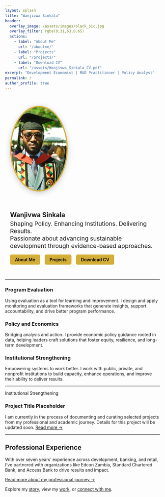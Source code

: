```yaml
---
layout: splash
title: "Wanjivwa Sinkala"
header:
  overlay_image: /assets/images/black_pic.jpg
  overlay_filter: rgba(0,31,63,0.65)
  actions:
    - label: "About Me"
      url: "/aboutme/"
    - label: "Projects"
      url: "/projects/"
    - label: "Download CV"
      url: "/assets/Wanjivwa_Sinkala_CV.pdf"
excerpt: "Development Economist | M&E Practitioner | Policy Analyst"
permalink: /
author_profile: true
---
```


<section style="display: flex; align-items: center; gap: 30px; flex-wrap: wrap; max-width: 1400px; margin: 3rem auto; padding: 0 1rem;">
  <!-- Profile pic -->
  <div style="flex: 0 0 180px;">
    <img src="/assets/images/wanji_pic.jpg" alt="Wanjivwa Sinkala" style="width: 100%; border-radius: 50%; border: 4px solid #d4af37; box-shadow: 0 4px 18px rgba(0,0,0,0.2);" />
  </div>

  <!-- Name, tagline, buttons -->
  <div style="flex: 1 1 auto;">
    <h1 style="margin-bottom: 0.25rem;">Wanjivwa Sinkala</h1>
    <p style="font-size: 1.2rem; margin-top: 0; margin-bottom: 1rem; max-width: 600px;">
      Shaping Policy. Enhancing Institutions. Delivering Results.<br />
      Passionate about advancing sustainable development through evidence-based approaches.
    </p>
    <div style="display: flex; gap: 15px; flex-wrap: wrap;">
      <a href="/aboutme/" style="background-color: #d4af37; color: #000; padding: 0.5rem 1rem; text-decoration: none; border-radius: 5px; font-weight: 600; white-space: nowrap;">About Me</a>
      <a href="/projects/" style="background-color: #d4af37; color: #000; padding: 0.5rem 1rem; text-decoration: none; border-radius: 5px; font-weight: 600; white-space: nowrap;">Projects</a>
      <a href="/assets/Wanjivwa_Sinkala_CV.pdf" style="background-color: #d4af37; color: #000; padding: 0.5rem 1rem; text-decoration: none; border-radius: 5px; font-weight: 600; white-space: nowrap;">Download CV</a>
    </div>
  </div>
</section>

<hr class="section-divider"/>

<section class="features">
  <div class="feature__item">
    <h3>Program Evaluation</h3>
    <p>Using evaluation as a tool for learning and improvement. I design and apply monitoring and evaluation frameworks that generate insights, support accountability, and drive better program performance.</p>
  </div>
  <div class="feature__item">
    <h3>Policy and Economics</h3>
    <p>Bridging analysis and action. I provide economic policy guidance rooted in data, helping leaders craft solutions that foster equity, resilience, and long-term development.</p>
  </div>
  <div class="feature__item">
    <h3>Institutional Strengthening</h3>
    <p>Empowering systems to work better. I work with public, private, and nonprofit institutions to build capacity, enhance operations, and improve their ability to deliver results.</p>
  </div>
</section>

<hr class="section-divider"/>

<section class="project-list">
  <article class="project-item">
    <div class="project-category">Institutional Strengthening</div>
    <h3 class="project-title">Project Title Placeholder</h3>
    <p class="project-desc">
      I am currently in the process of documenting and curating selected projects from my professional and academic journey. Details for this project will be updated soon. 
      <a href="#" class="read-more">Read more →</a>
    </p>
  </article>
</section>

<hr class="section-divider"/>

<section class="professional-experience">
  <h2>Professional Experience</h2>
  <p>
    With over seven years’ experience across development, banking, and retail, I’ve partnered with organizations like Edcon Zambia, Standard Chartered Bank, and Access Bank to drive results and impact.
  </p>
  <p><a href="/aboutme/">Read more about my professional journey →</a></p>
</section>

<section class="footer-cta">
  Explore my <a href="/aboutme/">story</a>,
  view my <a href="/projects/">work</a>,
  or <a href="/contact/">connect with me</a>.
</section>
